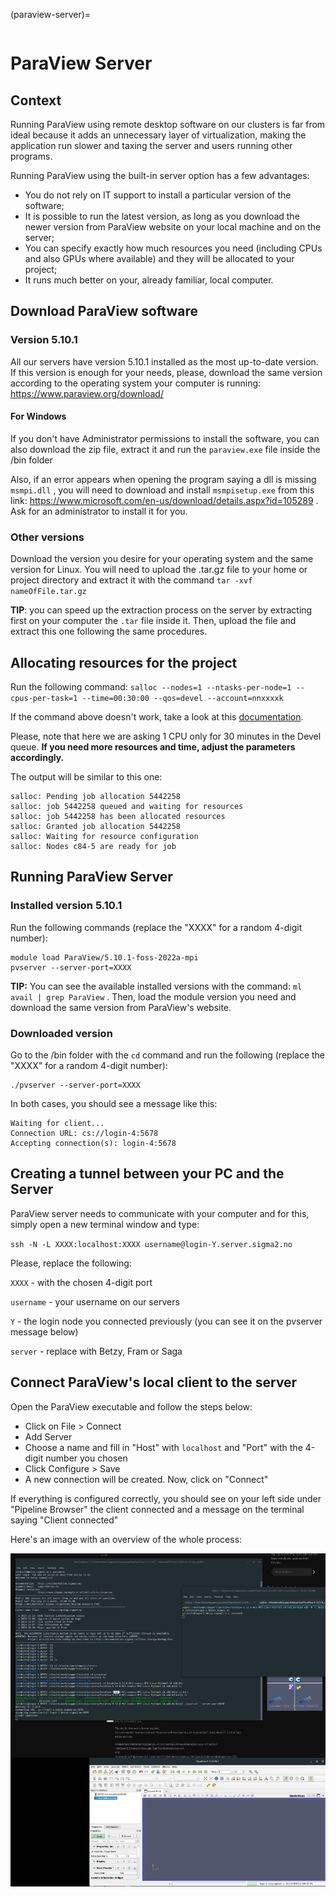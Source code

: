 (paraview-server)=

```{contents} Table of Contents
```

# ParaView Server

## Context

Running ParaView using remote desktop software on our clusters is far from ideal because it adds an unnecessary layer of virtualization, making the application run slower and taxing the server and users running other programs.

Running ParaView using the built-in server option has a few advantages:
- You do not rely on IT support to install a particular version of the software;
- It is possible to run the latest version, as long as you download the newer version from ParaView website on your local machine and on the server;
- You can specify exactly how much resources you need (including CPUs and also GPUs where available) and they will be allocated to your project;
- It runs much better on your, already familiar, local computer.


## Download ParaView software

### Version 5.10.1

All our servers have version 5.10.1 installed as the most up-to-date version. If this version is enough for your needs, please, download the same version according to the operating system your computer is running: https://www.paraview.org/download/

#### For Windows
If you don't have Administrator permissions to install the software, you can also download the zip file, extract it and run the `paraview.exe` file inside the /bin folder

Also, if an error appears when opening the program saying a dll is missing `msmpi.dll` , you will need to download and install `msmpisetup.exe` from this link: https://www.microsoft.com/en-us/download/details.aspx?id=105289 . Ask for an administrator to install it for you.

### Other versions

Download the version you desire for your operating system and the same version for Linux. You will need to upload the .tar.gz file to your home or project directory and extract it with the command `tar -xvf nameOfFile.tar.gz`

**TIP**: you can speed up the extraction process on the server by extracting first on your computer the `.tar` file inside it. Then, upload the file and extract this one following the same procedures.


## Allocating resources for the project

Run the following command: ```salloc --nodes=1 --ntasks-per-node=1 --cpus-per-task=1 --time=00:30:00 --qos=devel --account=nnxxxxk```

If the command above doesn't work, take a look at this [documentation](https://documentation.sigma2.no/jobs/interactive_jobs.html#requesting-an-interactive-job).

Please, note that here we are asking 1 CPU only for 30 minutes in the Devel queue. **If you need more resources and time, adjust the parameters accordingly.**

The output will be similar to this one:

```
salloc: Pending job allocation 5442258
salloc: job 5442258 queued and waiting for resources
salloc: job 5442258 has been allocated resources
salloc: Granted job allocation 5442258
salloc: Waiting for resource configuration
salloc: Nodes c84-5 are ready for job
```


## Running ParaView Server

### Installed version 5.10.1

Run the following commands (replace the "XXXX" for a random 4-digit number):

```
module load ParaView/5.10.1-foss-2022a-mpi
pvserver --server-port=XXXX
```

**TIP:** You can see the available installed versions with the command: `ml avail | grep ParaView` . Then, load the module version you need and download the same version from ParaView's website.

### Downloaded version

Go to the /bin folder with the `cd` command and run the following (replace the "XXXX" for a random 4-digit number):

```
./pvserver --server-port=XXXX
```

In both cases, you should see a message like this:

```
Waiting for client...
Connection URL: cs://login-4:5678
Accepting connection(s): login-4:5678
```

## Creating a tunnel between your PC and the Server

ParaView server needs to communicate with your computer and for this, simply open a new terminal window and type:

`ssh -N -L XXXX:localhost:XXXX username@login-Y.server.sigma2.no`

Please, replace the following:

`XXXX` - with the chosen 4-digit port

`username` - your username on our servers

`Y` - the login node you connected previously (you can see it on the pvserver message below)

`server` - replace with Betzy, Fram or Saga


## Connect ParaView's local client to the server

Open the ParaView executable and follow the steps below:
- Click on File > Connect
- Add Server
- Choose a name and fill in "Host" with `localhost` and "Port" with the 4-digit number you chosen
- Click Configure > Save
- A new connection will be created. Now, click on "Connect"

If everything is configured correctly, you should see on your left side under "Pipeline Browser" the client connected and a message on the terminal saying "Client connected"

Here's an image with an overview of the whole process:

![paraviewServer_overview](pvserver_overview.png)
